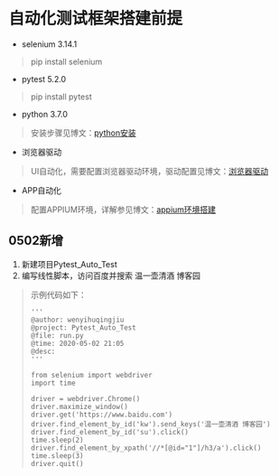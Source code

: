# 自动化测试框架搭建前提
* selenium 3.14.1
 > pip install selenium

* pytest 5.2.0
 > pip install pytest

* python 3.7.0
 > 安装步骤见博文：[python安装]()

* 浏览器驱动
 > UI自动化，需要配置浏览器驱动环境，驱动配置见博文：[浏览器驱动](https://www.cnblogs.com/hong-fithing/p/7623838.html)

* APP自动化
 > 配置APPIUM环境，详解参见博文：[appium环境搭建](https://www.cnblogs.com/hong-fithing/p/11475812.html)

## 0502新增
1. 新建项目Pytest_Auto_Test
2. 编写线性脚本，访问百度并搜索 温一壶清酒 博客园  
 > 示例代码如下：
 > 
 > ```
 >'''  
 >@author: wenyihuqingjiu  
 >@project: Pytest_Auto_Test  
 >@file: run.py  
 >@time: 2020-05-02 21:05  
 >@desc:  
 >'''  
 >
 > from selenium import webdriver  
 >import time
 > 
 > driver = webdriver.Chrome()  
 > driver.maximize_window()  
 > driver.get('https://www.baidu.com')  
 > driver.find_element_by_id('kw').send_keys('温一壶清酒 博客园')  
 > driver.find_element_by_id('su').click()  
 > time.sleep(2)  
 > driver.find_element_by_xpath('//*[@id="1"]/h3/a').click()
 > time.sleep(3)  
 > driver.quit()  
 > ```  
